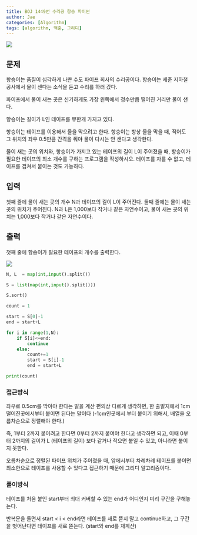 ```yaml
---
title: BOJ 1449번 수리공 항승 파이썬
author: Jae
categories: [Algorithm]
tags: [algorithm, 백준, 그리디]
---
```


![](https://imagedelivery.net/v7-TZByhOiJbNM9RaUdzSA/cf233330-310e-48ca-ed2e-a5d7ff75f200/public)

## 문제

항승이는 품질이 심각하게 나쁜 수도 파이프 회사의 수리공이다. 항승이는 세준 지하철 공사에서 물이 샌다는 소식을 듣고 수리를 하러 갔다.

파이프에서 물이 새는 곳은 신기하게도 가장 왼쪽에서 정수만큼 떨어진 거리만 물이 샌다.

항승이는 길이가 L인 테이프를 무한개 가지고 있다.

항승이는 테이프를 이용해서 물을 막으려고 한다. 항승이는 항상 물을 막을 때, 적어도 그 위치의 좌우 0.5만큼 간격을 줘야 물이 다시는 안 샌다고 생각한다.

물이 새는 곳의 위치와, 항승이가 가지고 있는 테이프의 길이 L이 주어졌을 때, 항승이가 필요한 테이프의 최소 개수를 구하는 프로그램을 작성하시오. 테이프를 자를 수 없고, 테이프를 겹쳐서 붙이는 것도 가능하다.

## 입력

첫째 줄에 물이 새는 곳의 개수 N과 테이프의 길이 L이 주어진다. 둘째 줄에는 물이 새는 곳의 위치가 주어진다. N과 L은 1,000보다 작거나 같은 자연수이고, 물이 새는 곳의 위치는 1,000보다 작거나 같은 자연수이다.

## 출력

첫째 줄에 항승이가 필요한 테이프의 개수를 출력한다.

![](https://imagedelivery.net/v7-TZByhOiJbNM9RaUdzSA/2a43fc05-0fbe-46f6-631d-362e5fde8800/public)

```python
N, L  = map(int,input().split())

S = list(map(int,input().split()))

S.sort()

count = 1

start = S[0]-1
end = start+L

for i in range(1,N):
    if S[i]<=end:
        continue
    else:
        count+=1
        start = S[i]-1
        end = start+L

print(count)
```

### 접근방식

좌우로 0.5cm를 막아야 한다는 말을 계산 편의상 다르게 생각하면, 한 출발지에서 1cm 떨어진곳에서부터 붙이면 된다는 말이다 (-1cm인곳에서 부터 붙이기 위해서, 배열을 오름차순으로 정렬해야 한다.)

즉, 1부터 2까지 붙이려고 한다면 0부터 2까지 붙여야 한다고 생각하면 되고, 이때 0부터 2까지의 걸이가 L (테이프의 길이) 보다 같거나 작으면 붙일 수 있고, 아니라면 붙이지 못한다.

오름차순으로 정렬된 파이프 위치가 주어졌을 때, 앞에서부터 차례차례 테이프를 붙이면 최소한으로 테이프를 사용할 수 있다고 접근하기 때문에 그리디 알고리즘이다.

### 풀이방식

테이프를 처음 붙인 start부터 최대 커버할 수 있는 end가 어디인지 미리 구간을 구해놓는다.

반복문을 돌면서 start < i < end라면 테이프를 새로 뜯지 말고 continue하고, 그 구간을 벗어난다면 테이프를 새로 뜯는다. (start와 end를 재계산)
